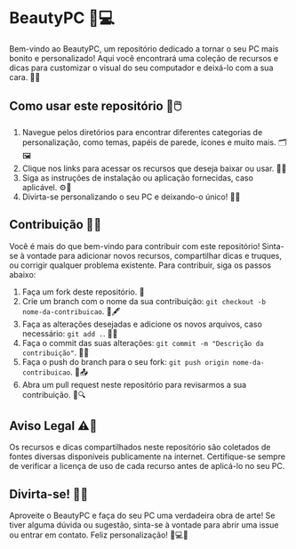 # BeautyPC 🌈💻

Bem-vindo ao BeautyPC, um repositório dedicado a tornar o seu PC mais bonito e personalizado! Aqui você encontrará uma coleção de recursos e dicas para customizar o visual do seu computador e deixá-lo com a sua cara. 💖✨

## Como usar este repositório 🎉🖱️

1. Navegue pelos diretórios para encontrar diferentes categorias de personalização, como temas, papéis de parede, ícones e muito mais. 🗂️🖼️
2. Clique nos links para acessar os recursos que deseja baixar ou usar. 🔗📁
3. Siga as instruções de instalação ou aplicação fornecidas, caso aplicável. ⚙️📝
4. Divirta-se personalizando o seu PC e deixando-o único! 🌟🎨

## Contribuição 🤝🌟

Você é mais do que bem-vindo para contribuir com este repositório! Sinta-se à vontade para adicionar novos recursos, compartilhar dicas e truques, ou corrigir qualquer problema existente. Para contribuir, siga os passos abaixo: 

1. Faça um fork deste repositório. 🍴
2. Crie um branch com o nome da sua contribuição: `git checkout -b nome-da-contribuicao`. 🌳🖋️
3. Faça as alterações desejadas e adicione os novos arquivos, caso necessário: `git add .`. 📝➕
4. Faça o commit das suas alterações: `git commit -m "Descrição da contribuição"`. 💬🔄
5. Faça o push do branch para o seu fork: `git push origin nome-da-contribuicao`. 🚀📤
6. Abra um pull request neste repositório para revisarmos a sua contribuição. 📩🔍

## Aviso Legal ⚠️📜

Os recursos e dicas compartilhados neste repositório são coletados de fontes diversas disponíveis publicamente na internet. Certifique-se sempre de verificar a licença de uso de cada recurso antes de aplicá-lo no seu PC.

## Divirta-se! 🎈🎉

Aproveite o BeautyPC e faça do seu PC uma verdadeira obra de arte! Se tiver alguma dúvida ou sugestão, sinta-se à vontade para abrir uma issue ou entrar em contato. Feliz personalização! 🎨💻🚀
